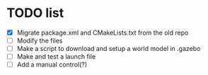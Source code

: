 # TODO list

- [x] Migrate package.xml and CMakeLists.txt from the old repo
- [ ] Modify the files
- [ ] Make a script to download and setup a world model in .gazebo
- [ ] Make and test a launch file
- [ ] Add a manual control(?)
